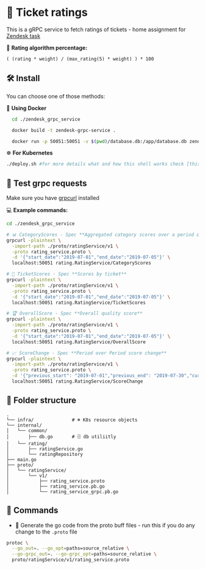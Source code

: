 # 🚀 Ticket ratings
This is a gRPC service to fetch ratings of tickets - home assignment for [Zendesk task](https://github.com/aa-ahmed-aa/zendesk_grpc_service/blob/master/TASK.md)

🧮 **Rating algorithm percentage:**
```
( (rating * weight) / (max_rating(5) * weight) ) * 100
```

## 🛠️ Install
You can choose one of those methods:

🐳 **Using Docker**
```bash
  cd ./zendesk_grpc_service

  docker build -t zendesk-grpc-service .

  docker run -p 50051:50051 -v $(pwd)/database.db:/app/database.db zendesk-grpc-service -n zendesk-grpc-service -rm
``` 

☸️ **For Kubernetes**
```bash
./deploy.sh #for more details what and how this shell works check [this](https://github.com/aa-ahmed-aa/zendesk_grpc_service/blob/master/infra/K8S_SETUP.md)
```

## 🧪 Test grpc requests
Make sure you have [grpcurl](https://formulae.brew.sh/formula/grpcurl) installed

💻 **Example commands:**
```bash
cd ./zendesk_grpc_service

# 📊 CategoryScores - Spec **Aggregated category scores over a period of time**
grpcurl -plaintext \
  -import-path ./proto/ratingService/v1 \
  -proto rating_service.proto \
  -d '{"start_date":"2019-07-01","end_date":"2019-07-05"}' \
  localhost:50051 rating.RatingService/CategoryScores

# 🎫 TicketScores - Spec **Scores by ticket**
grpcurl -plaintext \
  -import-path ./proto/ratingService/v1 \
  -proto rating_service.proto \
  -d '{"start_date":"2019-07-01","end_date":"2019-07-05"}' \
  localhost:50051 rating.RatingService/TicketScores

# 🏆 OverallScore - Spec **Overall quality score**
grpcurl -plaintext \
  -import-path ./proto/ratingService/v1 \
  -proto rating_service.proto \
  -d '{"start_date":"2019-07-01","end_date":"2019-07-05"}' \
  localhost:50051 rating.RatingService/OverallScore

# 📈 ScoreChange - Spec **Period over Period score change**
grpcurl -plaintext \
  -import-path ./proto/ratingService/v1 \
  -proto rating_service.proto \
  -d '{"previous_start": "2019-07-01","previous_end": "2019-07-30","current_start": "2019-08-01","current_end": "2019-08-30"}' \
  localhost:50051 rating.RatingService/ScoreChange
```

## 📂 Folder structure
```
.
└── infra/              # ☸️ K8s resource objects
└── internal/
│   └── common/
│       ├── db.go       # 🗄️ db utiliitly
│   └── rating/
│       ├── ratingService.go
│       └── ratingRepository
├── main.go
├── proto/
│   └── ratingService/
│       └── v1/
│           ├── rating_service.proto
│           ├── rating_service.pb.go
│           └── rating_service_grpc.pb.go
```

## 📝 Commands
- 🔄 Generate the go code from the proto buff files - run this if you do any change to the `.proto` file
```bash
protoc \
  --go_out=. --go_opt=paths=source_relative \
  --go-grpc_out=. --go-grpc_opt=paths=source_relative \
  proto/ratingService/v1/rating_service.proto
```